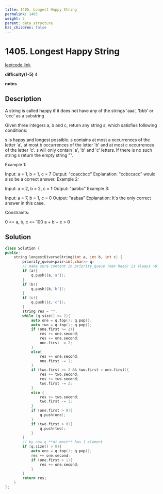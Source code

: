 ```yaml
---
title: 1405. Longest Happy String
permalink: 1405
weight: 2
parent: data_structure
has_children: false
---
```

# 1405. Longest Happy String
[leetcode link](https://leetcode.com/problems/longest-happy-string/)

**difficulty(1-5)** 
4

**notes**   


## Description
A string is called happy if it does not have any of the strings 'aaa', 'bbb' or 'ccc' as a substring.

Given three integers a, b and c, return any string s, which satisfies following conditions:

s is happy and longest possible.
s contains at most a occurrences of the letter 'a', at most b occurrences of the letter 'b' and at most c occurrences of the letter 'c'.
s will only contain 'a', 'b' and 'c' letters.
If there is no such string s return the empty string "".

 

Example 1:

Input: a = 1, b = 1, c = 7
Output: "ccaccbcc"
Explanation: "ccbccacc" would also be a correct answer.
Example 2:

Input: a = 2, b = 2, c = 1
Output: "aabbc"
Example 3:

Input: a = 7, b = 1, c = 0
Output: "aabaa"
Explanation: It's the only correct answer in this case.
 

Constraints:

0 <= a, b, c <= 100
a + b + c > 0

## Solution

```c++
class Solution {
public:
    string longestDiverseString(int a, int b, int c) {
        priority_queue<pair<int,char>> q;
        // make sure content in priority_queue (max heap) is always >0!
        if (a){
            q.push({a,'a'});
        }
        if (b){
            q.push({b,'b'});
        }
        if (c){
            q.push({c,'c'});
        }
        string res = "";
        while (q.size() >= 2){
            auto one = q.top(); q.pop();
            auto two = q.top(); q.pop();
            if (one.first >= 2){
                res += one.second;
                res += one.second;
                one.first -= 2;
            }
            else{
                res += one.second;
                one.first -= 1;
            }
            if (two.first >= 2 && two.first > one.first){
                res += two.second;
                res += two.second;
                two.first -= 2;
            }
            else {
                res += two.second;
                two.first -= 1;
            }
            if (one.first > 0){
                q.push(one);
            }
            if (two.first > 0){
                q.push(two);
            }
        }
        // by now q **at most** has 1 element
        if (q.size() > 0){
            auto one = q.top(); q.pop();
            res += one.second;
            if (one.first > 1){
                res += one.second;
            }
        }
        return res;
    }
};
```

<!-- 
Default label
{: .label }

Blue label
{: .label .label-blue }

Stable
{: .label .label-green }

New release
{: .label .label-purple }

Coming soon
{: .label .label-yellow }

Deprecated
{: .label .label-red } -->
